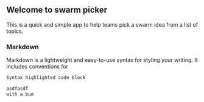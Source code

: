 ## Welcome to swarm picker

This is a quick and simple app to help teams pick a swarm idea from a list of topics.

### Markdown

Markdown is a lightweight and easy-to-use syntax for styling your writing. It includes conventions for

```markdown
Syntax highlighted code block

asdfasdf
with a bum
